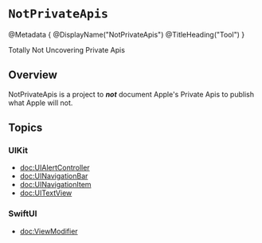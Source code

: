# ``NotPrivateApis``

@Metadata {
    @DisplayName("NotPrivateApis")
    @TitleHeading("Tool")
}

Totally Not Uncovering Private Apis

## Overview

NotPrivateApis is a project to _**not**_ document Apple's Private Apis to publish what Apple will not.

## Topics

### UIKit

- <doc:UIAlertController>
- <doc:UINavigationBar>
- <doc:UINavigationItem>
- <doc:UITextView>

### SwiftUI

- <doc:ViewModifier>

